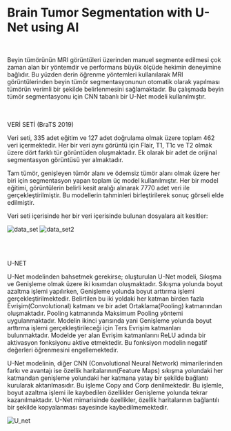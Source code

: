 # Brain Tumor Segmentation with U-Net using AI
<br />
<p>Beyin tümörünün MRI görüntüleri üzerinden manuel segmente edilmesi çok zaman alan bir yöntemdir ve performans büyük ölçüde hekimin deneyimine bağlıdır. Bu yüzden derin öğrenme yöntemleri kullanılarak MRI görüntülerinden beyin tümör segmentasyonunun otomatik olarak yapılması tümörün verimli bir şekilde belirlenmesini sağlamaktadır. Bu çalışmada beyin tümör segmentasyonu için CNN tabanlı bir U-Net modeli kullanılmıştır. </p>


<br /><br />
VERİ SETİ (BraTS 2019)

Veri seti, 335 adet eğitim ve 127 adet doğrulama olmak üzere toplam 462 veri içermektedir. Her bir veri aynı görüntü için Flair, T1, T1c ve T2 olmak üzere dört farklı tür görüntüden oluşmaktadır. Ek olarak bir adet de orijinal segmentasyon görüntüsü yer almaktadır.

Tam tümör, genişleyen tümör alanı ve ödemsiz tümör alanı olmak üzere her biri için segmentasyon yapan toplam üç model kullanılmıştır. Her bir model eğitimi, görüntülerin belirli kesit aralığı alınarak 7770 adet veri ile gerçekleştirilmiştir. Bu modellerin tahminleri birleştirilerek sonuç görseli elde edilmiştir.

 Veri seti içerisinde her bir veri içerisinde bulunan dosyalara ait kesitler: <br />

![data_set](https://user-images.githubusercontent.com/120099096/206864407-ca65e05b-06b2-48e1-8076-78ad18dec599.png)
![data_set2](https://user-images.githubusercontent.com/120099096/206864409-8c3fd7f3-406f-4be5-8fa0-7266b00c31d4.png)

<br /><br />

U-NET

U-Net modelinden bahsetmek gerekirse; oluşturulan U-Net modeli, Sıkışma ve Genişleme olmak üzere iki kısımdan oluşmaktadır. Sıkışma yolunda boyut azaltma işlemi yapılırken, Genişleme yolunda boyut arttırma işlemi gerçekleştirilmektedir. Belirtilen bu iki yoldaki her katman birden fazla Evrişim(Convolutional) katmanı ve bir adet Ortaklama(Pooling) katmanından oluşmaktadır. Pooling katmanında Maksimum Pooling yöntemi uygulanmaktadır. Modelin ikinci yarısında yani Genişleme yolunda boyut arttırma işlemi gerçekleştirileceği için Ters Evrişim katmanları bulunmaktadır. Modelde yer alan Evrişim katmanlarını ReLU adında bir aktivasyon fonksiyonu aktive etmektedir. Bu fonksiyon modelin negatif değerleri öğrenmesini engellemektedir.

U-Net modelinin, diğer CNN (Convolutional Neural Network) mimarilerinden farkı ve avantajı ise özellik haritalarının(Feature Maps) sıkışma yolundaki her katmandan genişleme yolundaki her katmana yatay bir şekilde bağlantı kurularak aktarılmasıdır. Bu işleme Copy and Corp denilmektedir. Bu işlemle, boyut azaltma işlemi ile kaybedilen özellikler Genişleme yolunda tekrar kazanılmaktadır. U-Net mimarisinde özellikler, özellik haritalarının bağlantılı bir şekilde kopyalanması sayesinde kaybedilmemektedir.

![U_net](https://user-images.githubusercontent.com/120099096/206864660-8602de60-5f69-4ea8-8673-3921dd82a544.png)



